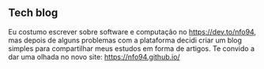 ## Tech blog

Eu costumo escrever sobre software e computação no https://dev.to/nfo94, mas depois de alguns
problemas com a plataforma decidi criar um blog simples para compartilhar meus estudos em forma
de artigos. Te convido a dar uma olhada no novo site: https://nfo94.github.io/
